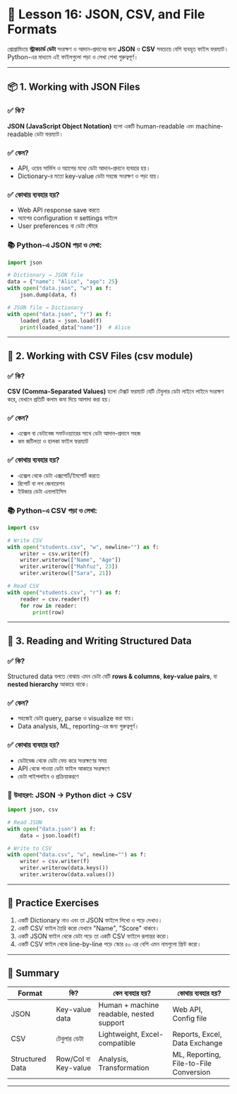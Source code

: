 
# 📘 Lesson 16: JSON, CSV, and File Formats

প্রোগ্রামিংয়ে **স্ট্রাকচার্ড ডেটা** সংরক্ষণ ও আদান-প্রদানের জন্য **JSON** ও **CSV** সবচেয়ে বেশি ব্যবহৃত ফাইল ফরম্যাট। Python-এর মাধ্যমে এই ফাইলগুলো পড়া ও লেখা শেখা গুরুত্বপূর্ণ।

---

## 📦 1. Working with JSON Files

### ✅ কি?

**JSON (JavaScript Object Notation)** হলো একটি human-readable এবং machine-readable ডেটা ফরম্যাট।

### ✅ কেন?

* API, ওয়েব সার্ভিস ও অ্যাপের মধ্যে ডেটা আদান-প্রদানে ব্যবহার হয়।
* Dictionary-র মতো key-value ডেটা সহজে সংরক্ষণ ও পড়া যায়।

### ✅ কোথায় ব্যবহার হয়?

* Web API response save করতে
* অ্যাপের configuration বা settings ফাইলে
* User preferences বা ডেটা স্টোরে

### 📚 Python-এ JSON পড়া ও লেখা:

```python
import json

# Dictionary → JSON file
data = {"name": "Alice", "age": 25}
with open("data.json", "w") as f:
    json.dump(data, f)

# JSON file → Dictionary
with open("data.json", "r") as f:
    loaded_data = json.load(f)
    print(loaded_data["name"])  # Alice
```

---

## 📑 2. Working with CSV Files (csv module)

### ✅ কি?

**CSV (Comma-Separated Values)** হলো টেক্সট ফরম্যাট যেটি টেবুলার ডেটা লাইনে লাইনে সংরক্ষণ করে, যেখানে প্রতিটি কলাম কমা দিয়ে আলাদা করা হয়।

### ✅ কেন?

* এক্সেল বা ডেটাবেজ সফটওয়্যারের সাথে ডেটা আদান-প্রদানে সহজ
* কম জটিলতা ও হালকা ফাইল ফরম্যাট

### ✅ কোথায় ব্যবহার হয়?

* এক্সেল থেকে ডেটা এক্সপোর্ট/ইমপোর্ট করতে
* রিপোর্ট বা লগ জেনারেশন
* ইউজার ডেটা এনালাইসিস

### 📚 Python-এ CSV পড়া ও লেখা:

```python
import csv

# Write CSV
with open("students.csv", "w", newline="") as f:
    writer = csv.writer(f)
    writer.writerow(["Name", "Age"])
    writer.writerow(["Mahfuz", 23])
    writer.writerow(["Sara", 21])

# Read CSV
with open("students.csv", "r") as f:
    reader = csv.reader(f)
    for row in reader:
        print(row)
```

---

## 🧩 3. Reading and Writing Structured Data

### ✅ কি?

Structured data বলতে বোঝায় এমন ডেটা যেটি **rows & columns**, **key-value pairs**, বা **nested hierarchy** আকারে থাকে।

### ✅ কেন?

* সহজেই ডেটা query, parse ও visualize করা যায়।
* Data analysis, ML, reporting-এর জন্য গুরুত্বপূর্ণ।

### ✅ কোথায় ব্যবহার হয়?

* ডেটাবেজ থেকে ডেটা ফেচ করে সংরক্ষণের সময়
* API থেকে পাওয়া ডেটা ফাইল আকারে সংরক্ষণে
* ডেটা পাইপলাইন ও প্রক্রিয়াকরণে

### 🔧 উদাহরণ: JSON → Python dict → CSV

```python
import json, csv

# Read JSON
with open("data.json") as f:
    data = json.load(f)

# Write to CSV
with open("data.csv", "w", newline="") as f:
    writer = csv.writer(f)
    writer.writerow(data.keys())
    writer.writerow(data.values())
```

---

## 🧪 Practice Exercises

1. একটি Dictionary নাও এবং তা JSON ফাইলে লিখো ও পড়ে দেখাও।
2. একটি CSV ফাইল তৈরি করো যেখানে "Name", "Score" থাকবে।
3. একটি JSON ফাইল থেকে ডেটা পড়ে তা একটি CSV ফাইলে রূপান্তর করো।
4. একটি CSV ফাইল থেকে line-by-line পড়ে স্কোর ৫০ এর বেশি এমন নামগুলো প্রিন্ট করো।

---

## 🧠 Summary

| Format          | কি?                  | কেন ব্যবহার হয়?                          | কোথায় ব্যবহার হয়?                      |
| --------------- | -------------------- | ---------------------------------------- | -------------------------------------- |
| JSON            | Key-value data       | Human + machine readable, nested support | Web API, Config file                   |
| CSV             | টেবুলার ডেটা         | Lightweight, Excel-compatible            | Reports, Excel, Data Exchange          |
| Structured Data | Row/Col বা Key-value | Analysis, Transformation                 | ML, Reporting, File-to-File Conversion |

---
